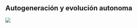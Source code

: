 ## Autogeneración y evolución autonoma

<img src="http://www.rockpapershotgun.com/images/DET/generative/generative01.jpg">
